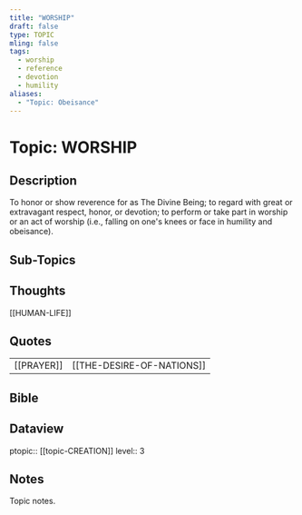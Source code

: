 ```yaml
---
title: "WORSHIP"
draft: false
type: TOPIC
mling: false
tags:
  - worship
  - reference
  - devotion
  - humility
aliases:
  - "Topic: Obeisance"
---
```

# Topic: WORSHIP

## Description
To honor or show reverence for as The Divine Being; to regard with great or extravagant respect, honor, or devotion; to perform or take part in worship or an act of worship (i.e., falling on one's knees or face in humility and obeisance).

## Sub-Topics

## Thoughts
[[HUMAN-LIFE]]

## Quotes
|     |     |
| --- | --- |
| [[PRAYER]] | [[THE-DESIRE-OF-NATIONS]] |

## Bible

## Dataview
ptopic:: [[topic-CREATION]]
level:: 3

## Notes
Topic notes.

